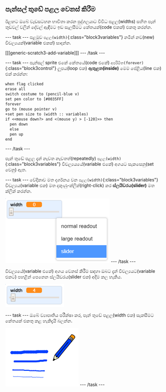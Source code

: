 ## පැන්සල් තුඩේ පළල වෙනස් කිරීම

ඊළඟට ඔබේ වැඩසටහන භාවිතා කරන පුද්ගලයාට විවිධ පළල(widths) සහිත පෑන් තුඩවල් වලින් දේවල් ඇඳීමට ඉඩ සැලසීමට කේතයක්(code එකක්) එකතු කරන්න. 

\--- task \--- පළමුව `පළල(width)`{:class="block3variables"} නමින් නව(new) විචල්‍යයක්(variable එකක්) සාදන්න.

[[[generic-scratch3-add-variable]]] \--- /task \---

\--- task \--- පැන්සල් sprite එකේ කේතයේ(code එකේ) `අපරිමිත(forever)`{:class="block3control"} ලූපය(loop එක) **ඇතුළත(inside)** මෙම පේළිය(line එක) එක් කරන්න:

```blocks3
when flag clicked
erase all
switch costume to (pencil-blue v)
set pen color to [#0035FF]
forever
go to (mouse pointer v)
+set pen size to (width :: variables)
if <<mouse down?> and <(mouse y) > [-120]>> then
  pen down
  else
  pen up
end
```

\--- /task \---

පෑන් තුඩේ පළල දැන් නැවත නැවතත්(repeatedly) `පළල(width)`{:class="block3variables"} විචල්‍යයයේ(variable එකේ) අගයට සැකසෙනු(set වෙනු) ඇත. 

\--- task \--- වේදිකාව මත දර්ශනය වන `පළල(width)`{:class="block3variables"} විචල්‍යය(variable එක) මත දකුණු-ක්ලික්(right-click) කර **ස්ලයිඩරය(slider)** මත ක්ලික් කරන්න.

![තිර රුව(screenshot)](images/paint-slider.png) \--- /task \---

විචල්‍යයේ(variable එකේ) අගය වෙනස් කිරීම සඳහා ඔබට දැන් විචල්‍යයට(variable එකට) පහළින් පෙනෙන ස්ලයිඩරය(slider එක) අදීම කල හැකිය.

![තිර රුව(screenshot)](images/paint-slider-change.png)

\--- task \--- ඔබේ ව්‍යාපෘතිය පරීක්ෂා කර, පෑන් තුඩේ පළල(width එක) සැකසීමට කේතයක් එකතු කළ හැකිදැයි බලන්න.

![තිර රුව(screenshot)](images/paint-width-test.png) \--- /task \---